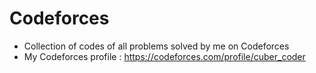 # Codeforces
- Collection of codes of all problems solved by me on Codeforces
- My Codeforces profile : https://codeforces.com/profile/cuber_coder 
